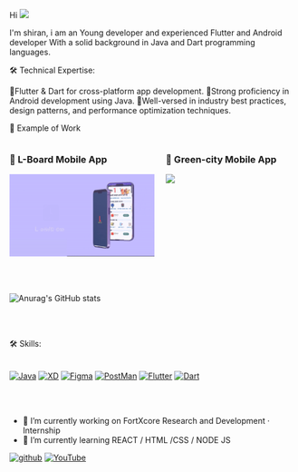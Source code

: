 Hi <img src="https://github.com/abdoachhoubi/abdoachhoubi/blob/main/gifs/Hi.gif" width="30"> </br>

I'm shiran, i am an Young developer and experienced Flutter and Android developer With a solid background in Java and Dart programming languages.

🛠️ Technical Expertise:

🔵Flutter & Dart for cross-platform app development.
🔵Strong proficiency in Android development using Java.
🔵Well-versed in industry best practices, design patterns, and performance optimization techniques.


📱 Example of Work
<div style="display: flex; flex-direction: row;">
  <div style="margin-right: 20px;">
    <h3>🔭 L-Board Mobile App</h3>
    <img src ="https://github.com/shiran02/shiran02/blob/main/AdvancedMobileAppPromoFree31-1-ezgif.com-video-to-gif-converter.gif" width ="256"/>
  </div>
  <div>
    <h3>🌱 Green-city Mobile App</h3>
    <img src ="https://github.com/shiran02/shiran02/blob/main/green_city.gif" width ="256"/>
  </div>
</div>

<br><br>


![Anurag's GitHub stats](https://github-readme-stats.vercel.app/api?username=shiran02&theme=dark&show_icons=true)

<br><br>


🛠️ Skills:<br><br><br>
<a href="https://www.oracle.com/java/" target="_blank" rel="noreferrer"><img src="https://raw.githubusercontent.com/danielcranney/readme-generator/main/public/icons/skills/java-colored.svg" width="36" height="36" alt="Java" /></a>
<a href="https://www.adobe.com/uk/products/xd.html" target="_blank" rel="noreferrer"><img src="https://raw.githubusercontent.com/danielcranney/readme-generator/main/public/icons/skills/xd-colored.svg" width="36" height="36" alt="XD" /></a>
<a href="https://www.figma.com/" target="_blank" rel="noreferrer"><img src="https://raw.githubusercontent.com/danielcranney/readme-generator/main/public/icons/skills/figma-colored.svg" width="36" height="36" alt="Figma" /></a>
<a href="https://www.postman.com/" target="_blank" rel="noreferrer"><img src="https://cc.sj-cdn.net/instructor/3d8458f2k85sh-postman/themes/24l6l4s6qhihn/header-logo.1646255364.svg" width="36" height="36" alt="PostMan" /></a>
<a href="https://flutter.dev/" target="_blank" rel="noreferrer"><img src="https://cdn.worldvectorlogo.com/logos/flutter.svg" width="36" height="36" alt="Flutter" /></a>
<a href="https://dart.dev/" target="_blank" rel="noreferrer"><img src="https://cdn.worldvectorlogo.com/logos/dart.svg" width="36" height="36" alt="Dart" /></a>

<br><br>



- 🔭 I’m currently working on FortXcore Research and Development · Internship 
- 🌱 I’m currently learning REACT / HTML /CSS / NODE JS  


[<img src='https://cdn.jsdelivr.net/npm/simple-icons@3.0.1/icons/github.svg' alt='github' height='40'>](https://github.com/shiran02)  [<img src='https://cdn.jsdelivr.net/npm/simple-icons@3.0.1/icons/youtube.svg' alt='YouTube' height='40'>](https://www.youtube.com/channel/fj-3hcGCNw__sWMDQHzJ5A)  

